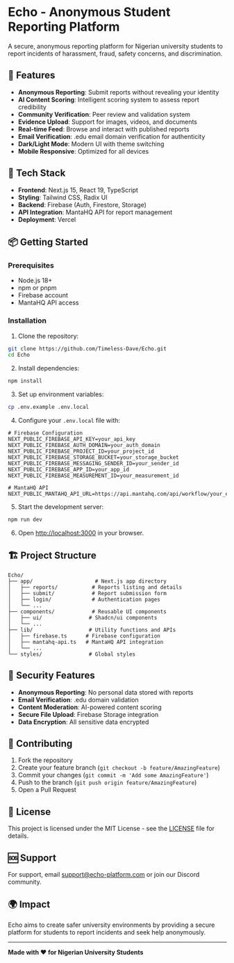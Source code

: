 # Echo - Anonymous Student Reporting Platform

A secure, anonymous reporting platform for Nigerian university students to report incidents of harassment, fraud, safety concerns, and discrimination.

## 🌟 Features

- **Anonymous Reporting**: Submit reports without revealing your identity
- **AI Content Scoring**: Intelligent scoring system to assess report credibility
- **Community Verification**: Peer review and validation system
- **Evidence Upload**: Support for images, videos, and documents
- **Real-time Feed**: Browse and interact with published reports
- **Email Verification**: .edu email domain verification for authenticity
- **Dark/Light Mode**: Modern UI with theme switching
- **Mobile Responsive**: Optimized for all devices

## 🚀 Tech Stack

- **Frontend**: Next.js 15, React 19, TypeScript
- **Styling**: Tailwind CSS, Radix UI
- **Backend**: Firebase (Auth, Firestore, Storage)
- **API Integration**: MantaHQ API for report management
- **Deployment**: Vercel

## 📦 Getting Started

### Prerequisites

- Node.js 18+ 
- npm or pnpm
- Firebase account
- MantaHQ API access

### Installation

1. Clone the repository:
```bash
git clone https://github.com/Timeless-Dave/Echo.git
cd Echo
```

2. Install dependencies:
```bash
npm install
```

3. Set up environment variables:
```bash
cp .env.example .env.local
```

4. Configure your `.env.local` file with:
```env
# Firebase Configuration
NEXT_PUBLIC_FIREBASE_API_KEY=your_api_key
NEXT_PUBLIC_FIREBASE_AUTH_DOMAIN=your_auth_domain
NEXT_PUBLIC_FIREBASE_PROJECT_ID=your_project_id
NEXT_PUBLIC_FIREBASE_STORAGE_BUCKET=your_storage_bucket
NEXT_PUBLIC_FIREBASE_MESSAGING_SENDER_ID=your_sender_id
NEXT_PUBLIC_FIREBASE_APP_ID=your_app_id
NEXT_PUBLIC_FIREBASE_MEASUREMENT_ID=your_measurement_id

# MantaHQ API
NEXT_PUBLIC_MANTAHQ_API_URL=https://api.mantahq.com/api/workflow/your_endpoint
```

5. Start the development server:
```bash
npm run dev
```

6. Open [http://localhost:3000](http://localhost:3000) in your browser.

## 🏗️ Project Structure

```
Echo/
├── app/                    # Next.js app directory
│   ├── reports/           # Reports listing and details
│   ├── submit/            # Report submission form
│   ├── login/             # Authentication pages
│   └── ...
├── components/            # Reusable UI components
│   ├── ui/               # Shadcn/ui components
│   └── ...
├── lib/                  # Utility functions and APIs
│   ├── firebase.ts      # Firebase configuration
│   ├── mantahq-api.ts   # MantaHQ API integration
│   └── ...
└── styles/               # Global styles
```

## 🔐 Security Features

- **Anonymous Reporting**: No personal data stored with reports
- **Email Verification**: .edu domain validation
- **Content Moderation**: AI-powered content scoring
- **Secure File Upload**: Firebase Storage integration
- **Data Encryption**: All sensitive data encrypted

## 🤝 Contributing

1. Fork the repository
2. Create your feature branch (`git checkout -b feature/AmazingFeature`)
3. Commit your changes (`git commit -m 'Add some AmazingFeature'`)
4. Push to the branch (`git push origin feature/AmazingFeature`)
5. Open a Pull Request

## 📄 License

This project is licensed under the MIT License - see the [LICENSE](LICENSE) file for details.

## 🆘 Support

For support, email support@echo-platform.com or join our Discord community.

## 🌍 Impact

Echo aims to create safer university environments by providing a secure platform for students to report incidents and seek help anonymously.

---

**Made with ❤️ for Nigerian University Students** 